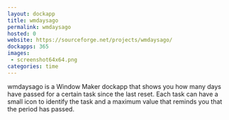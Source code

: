 ```yaml
---
layout: dockapp
title: wmdaysago
permalink: wmdaysago
hosted: 0
website: https://sourceforge.net/projects/wmdaysago/
dockapps: 365
images:
 - screenshot64x64.png
categories: time
---
```

wmdaysago is a Window Maker dockapp that shows you how many days have passed
for a certain task since the last reset.  Each task can have a small icon to
identify the task and a maximum value that reminds you that the period has
passed.
